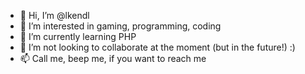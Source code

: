 - 👋 Hi, I’m @lkendl
- 👀 I’m interested in gaming, programming, coding
- 🌱 I’m currently learning PHP
- 💞️ I’m not looking to collaborate at the moment (but in the future!) :)
- 📫 Call me, beep me, if you want to reach me

<!---
lkendl/lkendl is a ✨ special ✨ repository because its `README.md` (this file) appears on your GitHub profile.
You can click the Preview link to take a look at your changes.
--->
